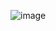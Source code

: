 ![image](https://user-images.githubusercontent.com/77496081/145508602-1b5b150b-a276-4589-9027-4b7d6648ca7e.png)
